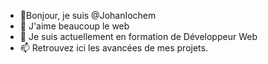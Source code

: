 - 👋Bonjour, je suis @JohanIochem
- 👀 J'aime beaucoup le web
- 🌱 Je suis actuellement en formation de Développeur Web
- 📫 Retrouvez ici les avancées de mes projets. 

<!---
JohanIochem/JohanIochem is a ✨ special ✨ repository because its `README.md` (this file) appears on your GitHub profile.
You can click the Preview link to take a look at your changes.
--->
